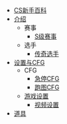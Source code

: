 
* [CS新手百科](README.md)
* [介绍](介绍/README.md)
  * 赛事
    * [S级赛事](介绍/Stier.md)
  * 选手
    * [传奇选手](介绍/Legends.md)
* [设置与CFG](设置与CFG/README.md)
  * CFG
    * [急停CFG](设置与CFG/QUICKSTOP.md)
    * [跑图CFG](设置与CFG/INTRO.md)
  * [游戏设置](设置与CFG/Game%20Settings/README.md)
    * [视频设置](设置与CFG/Game%20Settings/VIDEO.md)
* [道具](道具/README.md)
